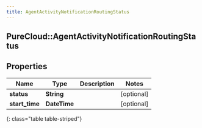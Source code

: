 ```yaml
---
title: AgentActivityNotificationRoutingStatus
---
```

## PureCloud::AgentActivityNotificationRoutingStatus

## Properties

|Name | Type | Description | Notes|
|------------ | ------------- | ------------- | -------------|
| **status** | **String** |  | [optional] |
| **start_time** | **DateTime** |  | [optional] |
{: class="table table-striped"}


